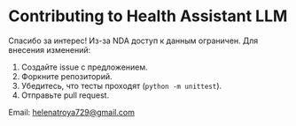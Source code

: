 # Contributing to Health Assistant LLM

Спасибо за интерес! Из-за NDA доступ к данным ограничен. Для внесения изменений:

1. Создайте issue с предложением.
2. Форкните репозиторий.
3. Убедитесь, что тесты проходят (`python -m unittest`).
4. Отправьте pull request.

Email: helenatroya729@gmail.com